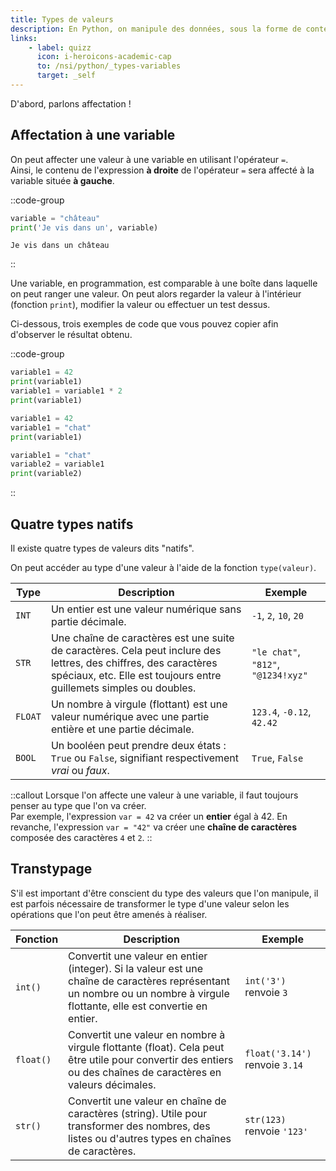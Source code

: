 ```yaml
---
title: Types de valeurs
description: En Python, on manipule des données, sous la forme de contenu statique, ou sous la forme de variables. Nous allons ici passer en revue les quatre types de valeurs dits **primitifs**.
links:
    - label: quizz
      icon: i-heroicons-academic-cap
      to: /nsi/python/_types-variables
      target: _self
---
```

D'abord, parlons affectation !

## Affectation à une variable
On peut affecter une valeur à une variable en utilisant l'opérateur `=`.  
Ainsi, le contenu de l'expression **à droite** de l'opérateur `=` sera affecté à la variable située **à gauche**.

::code-group
```py [exemple.py]
variable = "château"
print('Je vis dans un', variable)
```

``` [résultat.terminal]
Je vis dans un château
```
::

Une variable, en programmation, est comparable à une boîte dans laquelle on peut ranger une valeur. On peut alors regarder la valeur à l'intérieur (fonction `print`), modifier la valeur ou effectuer un test dessus.

Ci-dessous, trois exemples de code que vous pouvez copier afin d'observer le résultat obtenu.

::code-group
```py [exemple1.py]
variable1 = 42
print(variable1)
variable1 = variable1 * 2
print(variable1)
```

```py [exemple2.py]
variable1 = 42
variable1 = "chat"
print(variable1)
```

```py [exemple3.py]
variable1 = "chat"
variable2 = variable1
print(variable2)
```
::

## Quatre types natifs

Il existe quatre types de valeurs dits "natifs".

On peut accéder au type d'une valeur à l'aide de la fonction `type(valeur)`.

| Type       | Description                                                                                                                                                     | Exemple                                    |
|------------|-----------------------------------------------------------------------------------------------------------------------------------------------------------------|--------------------------------------------|
| `INT`      | Un entier est une valeur numérique sans partie décimale.                                                                                                       | `-1`, `2`, `10`, `20`                      |
| `STR`      | Une chaîne de caractères est une suite de caractères. Cela peut inclure des lettres, des chiffres, des caractères spéciaux, etc. Elle est toujours entre guillemets simples ou doubles. | `"le chat"`, `"812"`, `"@1234!xyz"`        |
| `FLOAT`    | Un nombre à virgule (flottant) est une valeur numérique avec une partie entière et une partie décimale.                                                        | `123.4`, `-0.12`, `42.42`                  |
| `BOOL`     | Un booléen peut prendre deux états : `True` ou `False`, signifiant respectivement *vrai* ou *faux*.                                                             | `True`, `False`                            |


::callout
Lorsque l'on affecte une valeur à une variable, il faut toujours penser au type que l'on va créer.
<br />
Par exemple, l'expression `var = 42` va créer un **entier** égal à 42. En revanche, l'expression `var = "42"` va créer une **chaîne de caractères** composée des caractères `4` et `2`.
::

## Transtypage
S'il est important d'être conscient du type des valeurs que l'on manipule, il est parfois nécessaire de transformer le type d'une valeur selon les opérations que l'on peut être amenés à réaliser.

| Fonction      | Description                                                                                                      | Exemple                 |
|---------------|------------------------------------------------------------------------------------------------------------------|-------------------------|
| `int()`       | Convertit une valeur en entier (integer). Si la valeur est une chaîne de caractères représentant un nombre ou un nombre à virgule flottante, elle est convertie en entier. | `int('3')` renvoie `3` |
| `float()`     | Convertit une valeur en nombre à virgule flottante (float). Cela peut être utile pour convertir des entiers ou des chaînes de caractères en valeurs décimales. | `float('3.14')` renvoie `3.14` |
| `str()`       | Convertit une valeur en chaîne de caractères (string). Utile pour transformer des nombres, des listes ou d'autres types en chaînes de caractères. | `str(123)` renvoie `'123'` |